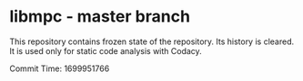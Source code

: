 # libmpc - master branch

This repository contains frozen state of the repository.
Its history is cleared. It is used only for static code
analysis with Codacy.

Commit Time: 1699951766